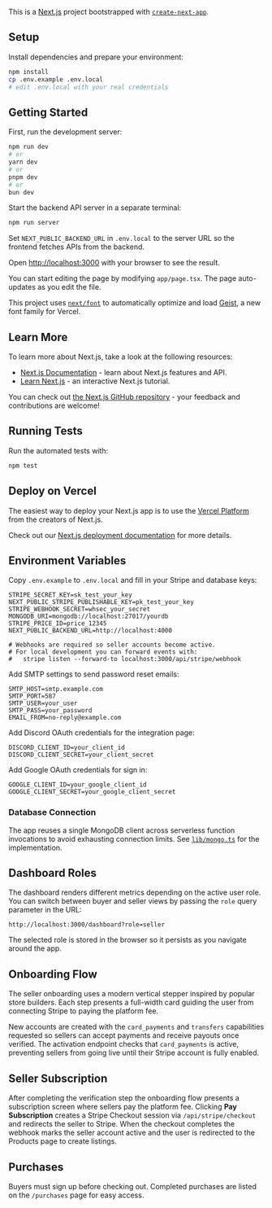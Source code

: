 This is a [Next.js](https://nextjs.org) project bootstrapped with [`create-next-app`](https://nextjs.org/docs/app/api-reference/cli/create-next-app).

## Setup

Install dependencies and prepare your environment:

```bash
npm install
cp .env.example .env.local
# edit .env.local with your real credentials
```

## Getting Started

First, run the development server:

```bash
npm run dev
# or
yarn dev
# or
pnpm dev
# or
bun dev
```

Start the backend API server in a separate terminal:

```bash
npm run server
```

Set `NEXT_PUBLIC_BACKEND_URL` in `.env.local` to the server URL so the frontend
fetches APIs from the backend.

Open [http://localhost:3000](http://localhost:3000) with your browser to see the result.

You can start editing the page by modifying `app/page.tsx`. The page auto-updates as you edit the file.

This project uses [`next/font`](https://nextjs.org/docs/app/building-your-application/optimizing/fonts) to automatically optimize and load [Geist](https://vercel.com/font), a new font family for Vercel.

## Learn More

To learn more about Next.js, take a look at the following resources:

- [Next.js Documentation](https://nextjs.org/docs) - learn about Next.js features and API.
- [Learn Next.js](https://nextjs.org/learn) - an interactive Next.js tutorial.

You can check out [the Next.js GitHub repository](https://github.com/vercel/next.js) - your feedback and contributions are welcome!

## Running Tests

Run the automated tests with:

```bash
npm test
```

## Deploy on Vercel

The easiest way to deploy your Next.js app is to use the [Vercel Platform](https://vercel.com/new?utm_medium=default-template&filter=next.js&utm_source=create-next-app&utm_campaign=create-next-app-readme) from the creators of Next.js.

Check out our [Next.js deployment documentation](https://nextjs.org/docs/app/building-your-application/deploying) for more details.

## Environment Variables

Copy `.env.example` to `.env.local` and fill in your Stripe and database keys:

```text
STRIPE_SECRET_KEY=sk_test_your_key
NEXT_PUBLIC_STRIPE_PUBLISHABLE_KEY=pk_test_your_key
STRIPE_WEBHOOK_SECRET=whsec_your_secret
MONGODB_URI=mongodb://localhost:27017/yourdb
STRIPE_PRICE_ID=price_12345
NEXT_PUBLIC_BACKEND_URL=http://localhost:4000

# Webhooks are required so seller accounts become active.
# For local development you can forward events with:
#   stripe listen --forward-to localhost:3000/api/stripe/webhook
```

Add SMTP settings to send password reset emails:

```text
SMTP_HOST=smtp.example.com
SMTP_PORT=587
SMTP_USER=your_user
SMTP_PASS=your_password
EMAIL_FROM=no-reply@example.com
```

Add Discord OAuth credentials for the integration page:

```text
DISCORD_CLIENT_ID=your_client_id
DISCORD_CLIENT_SECRET=your_client_secret
```

Add Google OAuth credentials for sign in:

```text
GOOGLE_CLIENT_ID=your_google_client_id
GOOGLE_CLIENT_SECRET=your_google_client_secret
```

### Database Connection

The app reuses a single MongoDB client across serverless function invocations to
avoid exhausting connection limits. See [`lib/mongo.ts`](./lib/mongo.ts) for the
implementation.

## Dashboard Roles

The dashboard renders different metrics depending on the active user role. You
can switch between buyer and seller views by passing the `role` query parameter
in the URL:

```text
http://localhost:3000/dashboard?role=seller
```

The selected role is stored in the browser so it persists as you navigate around
the app.

## Onboarding Flow

The seller onboarding uses a modern vertical stepper inspired by popular store
builders. Each step presents a full-width card guiding the user from connecting
Stripe to paying the platform fee.

New accounts are created with the `card_payments` and `transfers` capabilities
requested so sellers can accept payments and receive payouts once verified. The
activation endpoint checks that `card_payments` is active, preventing sellers
from going live until their Stripe account is fully enabled.

## Seller Subscription

After completing the verification step the onboarding flow presents a
subscription screen where sellers pay the platform fee. Clicking **Pay
Subscription** creates a Stripe Checkout session via `/api/stripe/checkout` and
redirects the seller to Stripe. When the checkout completes the webhook marks
the seller account active and the user is redirected to the Products page to
create listings.

## Purchases

Buyers must sign up before checking out. Completed purchases are listed on the
`/purchases` page for easy access.
